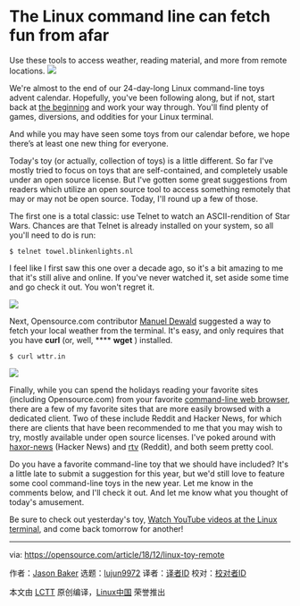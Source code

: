 [#]: collector: (lujun9972)
[#]: translator: (geekpi)
[#]: reviewer: ( )
[#]: publisher: ( )
[#]: url: ( )
[#]: subject: (The Linux command line can fetch fun from afar)
[#]: via: (https://opensource.com/article/18/12/linux-toy-remote)
[#]: author: (Jason Baker https://opensource.com/users/jason-baker)

The Linux command line can fetch fun from afar
======
Use these tools to access weather, reading material, and more from remote locations.
![](https://opensource.com/sites/default/files/styles/image-full-size/public/uploads/linux-toy-remote.png?itok=mHm9POPi)

We're almost to the end of our 24-day-long Linux command-line toys advent calendar. Hopefully, you've been following along, but if not, start back at [the beginning][1] and work your way through. You'll find plenty of games, diversions, and oddities for your Linux terminal.

And while you may have seen some toys from our calendar before, we hope there’s at least one new thing for everyone.

Today's toy (or actually, collection of toys) is a little different. So far I've mostly tried to focus on toys that are self-contained, and completely usable under an open source license. But I've gotten some great suggestions from readers which utilize an open source tool to access something remotely that may or may not be open source. Today, I'll round up a few of those.

The first one is a total classic: use Telnet to watch an ASCII-rendition of Star Wars. Chances are that Telnet is already installed on your system, so all you'll need to do is run:

```
$ telnet towel.blinkenlights.nl
```

I feel like I first saw this one over a decade ago, so it's a bit amazing to me that it's still alive and online. If you've never watched it, set aside some time and go check it out. You won't regret it.

![](https://opensource.com/sites/default/files/uploads/linux-toy-star-wars.png)

Next, Opensource.com contributor [Manuel Dewald][2] suggested a way to fetch your local weather from the terminal. It's easy, and only requires that you have **curl** (or, well, **** **wget** ) installed.

```
$ curl wttr.in
```

![](https://opensource.com/sites/default/files/uploads/linux-toy-weather.png)

Finally, while you can spend the holidays reading your favorite sites (including Opensource.com) from your favorite [command-line web browser][3], there are a few of my favorite sites that are more easily browsed with a dedicated client. Two of these include Reddit and Hacker News, for which there are clients that have been recommended to me that you may wish to try, mostly available under open source licenses. I've poked around with [haxor-news][4] (Hacker News) and [rtv][5] (Reddit), and both seem pretty cool.

Do you have a favorite command-line toy that we should have included? It's a little late to submit a suggestion for this year, but we'd still love to feature some cool command-line toys in the new year. Let me know in the comments below, and I'll check it out. And let me know what you thought of today's amusement.

Be sure to check out yesterday's toy, [Watch YouTube videos at the Linux terminal][6], and come back tomorrow for another!

--------------------------------------------------------------------------------

via: https://opensource.com/article/18/12/linux-toy-remote

作者：[Jason Baker][a]
选题：[lujun9972][b]
译者：[译者ID](https://github.com/译者ID)
校对：[校对者ID](https://github.com/校对者ID)

本文由 [LCTT](https://github.com/LCTT/TranslateProject) 原创编译，[Linux中国](https://linux.cn/) 荣誉推出

[a]: https://opensource.com/users/jason-baker
[b]: https://github.com/lujun9972
[1]: https://opensource.com/article/18/12/linux-toy-boxes
[2]: https://opensource.com/users/ntlx
[3]: https://opensource.com/article/16/12/web-browsers-linux-command-line
[4]: https://github.com/donnemartin/haxor-news
[5]: https://github.com/michael-lazar/rtv
[6]: https://opensource.com/article/18/12/linux-toy-youtube-dl
